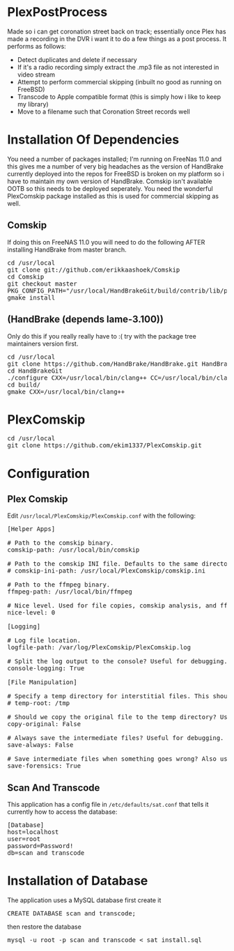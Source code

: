 # PlexPostProcess
Made so i can get coronation street back on track; essentially once Plex has made a recording in the DVR i want it to do a few things as a post process. It performs as follows:

* Detect duplicates and delete if necessary
* If it's a radio recording simply extract the .mp3 file as not interested in video stream
* Attempt to perform commercial skipping (inbuilt no good as running on FreeBSD)
* Transcode to Apple compatible format (this is simply how i like to keep my library)
* Move to a filename such that Coronation Street records well

# Installation Of Dependencies

You need a number of packages installed; I'm running on FreeNas 11.0 and this gives me a number of very big headaches as the version of HandBrake currently deployed into the repos for FreeBSD is broken on my platform so i have to maintain my own version of HandBrake. Comskip isn't available OOTB so this needs to be deployed seperately. You need the wonderful PlexComskip package installed as this is used for commercial skipping as well.

## Comskip

If doing this on FreeNAS 11.0 you will need to do the following AFTER installing HandBrake from master branch.

<pre>
cd /usr/local
git clone git://github.com/erikkaashoek/Comskip
cd Comskip
git checkout master
PKG_CONFIG_PATH="/usr/local/HandBrakeGit/build/contrib/lib/pkgconfig" ./configure
gmake install
</pre>

## (HandBrake (depends lame-3.100))

Only do this if you really really have to :( try with the package tree maintainers version first.

<pre>
cd /usr/local
git clone https://github.com/HandBrake/HandBrake.git HandBrakeGit
cd HandBrakeGit
./configure CXX=/usr/local/bin/clang++ CC=/usr/local/bin/clang LDFLAGS="-L/usr/local/lib -L/usr/local/HandBrake/build/contrib/lib -DLIBICONV_PLUG" CXXFLAGS="-std=c++14 -I/usr/local/HandBrake/build/contrib/include -mfpmath=sse -msse2 -DLIBICONV_PLUG -I/usr/local/include" CFLAGS=" -I/usr/local/include -I/usr/local/HandBrake/build/contrib/include -I/usr/local/include/opus -mfpmath=sse -msse2 -DLIBICONV_PLUG"  --disable-x265 --force
cd build/
gmake CXX=/usr/local/bin/clang++
</pre>

# PlexComskip

<pre>
cd /usr/local
git clone https://github.com/ekim1337/PlexComskip.git
</pre>

# Configuration

## Plex Comskip

Edit `/usr/local/PlexComskip/PlexComskip.conf` with the following:

<pre>
[Helper Apps]

# Path to the comskip binary.
comskip-path: /usr/local/bin/comskip

# Path to the comskip INI file. Defaults to the same directory as the PlexComskip script.
# comskip-ini-path: /usr/local/PlexComskip/comskip.ini

# Path to the ffmpeg binary.
ffmpeg-path: /usr/local/bin/ffmpeg

# Nice level. Used for file copies, comskip analysis, and ffmpeg processing. 0 (default, full priority) - 20 (most nice)
nice-level: 0

[Logging]

# Log file location.
logfile-path: /var/log/PlexComskip/PlexComskip.log

# Split the log output to the console? Useful for debugging.
console-logging: True

[File Manipulation]

# Specify a temp directory for interstitial files. This should be local, fast, and have enough free space for ~2x your largest video. Defaults to system temp location.
# temp-root: /tmp

# Should we copy the original file to the temp directory? Useful if disk access to the original is slower than your temp location. Defaults to False.
copy-original: False

# Always save the intermediate files? Useful for debugging. Defaults to False.
save-always: False

# Save intermediate files when something goes wrong? Also useful for debugging and less space intensive. Defaults to True.
save-forensics: True
</pre>

## Scan And Transcode

This application has a config file in `/etc/defaults/sat.conf` that tells it currently how to access the database:

<pre>
[Database]
host=localhost
user=root
password=Password!
db=scan_and_transcode
</pre>

# Installation of Database

The application uses a MySQL database first create it

<pre>
CREATE DATABASE scan_and_transcode;
</pre>

then restore the database

<pre>
mysql -u root -p scan_and_transcode < sat_install.sql
</pre>
